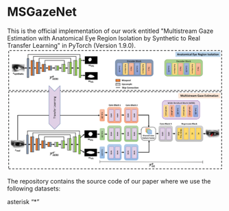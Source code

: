 # MSGazeNet
This is the official implementation of our work entitled "Multistream Gaze Estimation with Anatomical Eye Region Isolation by Synthetic to Real Transfer Learning" in PyTorch (Version 1.9.0).
![Alt text](/Figures/msgazenet.png?raw=true "Optional Title") 

The repository contains the source code of our paper where we use the following datasets: 

asterisk “*” 
